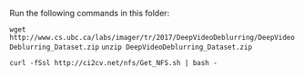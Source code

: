 Run the following commands in this folder:

`wget http://www.cs.ubc.ca/labs/imager/tr/2017/DeepVideoDeblurring/DeepVideoDeblurring_Dataset.zip`
`unzip DeepVideoDeblurring_Dataset.zip`


`curl -fSsl http://ci2cv.net/nfs/Get_NFS.sh | bash -`

